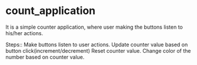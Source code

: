 # count_application

It is a simple counter application, where user making the buttons listen to his/her actions.

Steps::
Make buttons listen to user actions.
Update counter value based on button click(increment/decrement)
Reset counter value.
Change color of the number based on counter value.
